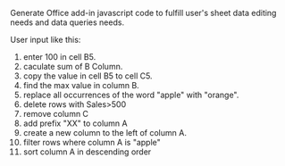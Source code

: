 Generate Office add-in javascript code to fulfill user's sheet data editing needs and data queries needs.

User input like this:

1. enter 100 in cell B5.
1. caculate sum of B Column.
1. copy the value in cell B5 to cell C5.
1. find the max value in column B.
1. replace all occurrences of the word "apple" with "orange".
1. delete rows with Sales>500
1. remove column C
1. add prefix "XX" to column A
1. create a new column to the left of column A.
1. filter rows where column A is "apple"
1. sort column A in descending order

